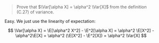 > Prove that $\Var[\alpha X] = \alpha^2 \Var[X]$ from the definition (C.27) of
> variance.

Easy. We just use the linearity of expectation:

$$ \Var[\alpha X] = \E[\alpha^2 X^2] - \E^2[\alpha X]
                  = \alpha^2 \E[X^2] - \alpha^2\E[X]
                  = \alpha^2 (\E[X^2] - \E^2[X])
                  = \alpha^2 \Var[X] $$
